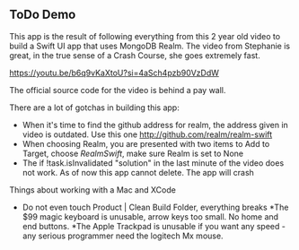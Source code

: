 ## ToDo Demo

This app is the result of following everything from this 2 year old video to build a Swift UI app that uses MongoDB Realm.
The video from Stephanie is great, in the true sense of a Crash Course, she goes extremely fast. 

https://youtu.be/b6q9vKaXtoU?si=4aSch4pzb90VzDdW

The official source code for the video is behind a pay wall.

There are a lot of gotchas in building this app:

* When it's time to find the github address for realm, the address given in video is outdated. Use this one http://github.com/realm/realm-swift
* When choosing Realm, you are presented with two items to Add to Target, choose *RealmSwift*, make sure Realm is set to None
* The if !task.isInvalidated "solution" in the last minute of the video does not work. As of now this app cannot delete. The app will crash

Things about working with a Mac and XCode

* Do not even touch Product | Clean Build Folder, everything breaks
*The $99 magic keyboard is unusable, arrow keys too small. No home and end buttons.
*The Apple Trackpad is unusable if you want any speed - any serious programmer need the logitech Mx mouse.
